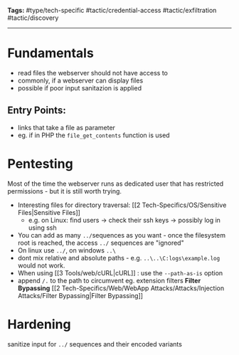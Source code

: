 **Tags:** #type/tech-specific #tactic/credential-access #tactic/exfiltration #tactic/discovery 

---
# Fundamentals
- read files the webserver should not have access to
- commonly, if a webserver can display files
- possible if poor input sanitazion is applied
## Entry Points:
- links that take a file as parameter
- eg. if in PHP the `file_get_contents` function is used
# Pentesting
Most of the time the webserver runs as dedicated user that has restricted permissions - but it is still worth trying.
- Interesting files for directory traversal: [[2 Tech-Specifics/OS/Sensitive Files|Sensitive Files]]
	- e.g. on Linux: find users -> check their ssh keys -> possibly log in using ssh
- You can add as many `../`sequences as you want - once the filesystem root is reached, the access `../` sequences are "ignored"
- On linux use `../`, on windows `..\` 
- dont mix relative and absolute paths - e.g. `..\..\C:logs\example.log` would not work.
- When using [[3 Tools/web/cURL|cURL]] : use the `--path-as-is` option
- append `/.` to the path to circumvent eg. extension filters
**Filter Bypassing**
[[2 Tech-Specifics/Web/WebApp Attacks/Attacks/Injection Attacks/Filter Bypassing|Filter Bypassing]]
# Hardening
sanitize input for `../` sequences and their encoded variants

